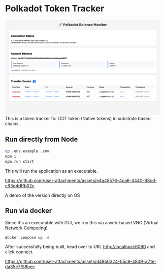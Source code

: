 # Polkadot Token Tracker

![Screenshot](./public/App-Screenshot.png)
This is a token tracker for DOT token (Native tokens) in substrate based chains.

## Run directly from Node

```sh
cp .env.example .env 
npm i
npm run start
```

This will run the application as an executable.


https://github.com/user-attachments/assets/e4a45576-4ca6-4440-88cd-c63e4dffb02c


A demo of the version directly on OS

## Run via docker

Since it's an executable with GUI, we run this via a web-based VNC (Virtual Network Computing)

```sh
docker compose up -d
```

After successfully being built, head over to URL [http://localhost:6080](http://localhost:6080) and click connect. 


https://github.com/user-attachments/assets/d48b6324-05c9-4839-a21e-da35e7f58bee
